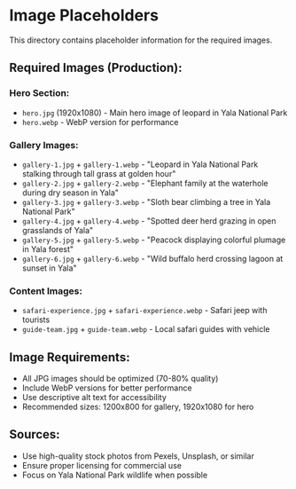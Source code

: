# Image Placeholders

This directory contains placeholder information for the required images. 

## Required Images (Production):

### Hero Section:
- `hero.jpg` (1920x1080) - Main hero image of leopard in Yala National Park
- `hero.webp` - WebP version for performance

### Gallery Images:
- `gallery-1.jpg` + `gallery-1.webp` - "Leopard in Yala National Park stalking through tall grass at golden hour"
- `gallery-2.jpg` + `gallery-2.webp` - "Elephant family at the waterhole during dry season in Yala"  
- `gallery-3.jpg` + `gallery-3.webp` - "Sloth bear climbing a tree in Yala National Park"
- `gallery-4.jpg` + `gallery-4.webp` - "Spotted deer herd grazing in open grasslands of Yala"
- `gallery-5.jpg` + `gallery-5.webp` - "Peacock displaying colorful plumage in Yala forest"
- `gallery-6.jpg` + `gallery-6.webp` - "Wild buffalo herd crossing lagoon at sunset in Yala"

### Content Images:
- `safari-experience.jpg` + `safari-experience.webp` - Safari jeep with tourists
- `guide-team.jpg` + `guide-team.webp` - Local safari guides with vehicle

## Image Requirements:
- All JPG images should be optimized (70-80% quality)
- Include WebP versions for better performance
- Use descriptive alt text for accessibility
- Recommended sizes: 1200x800 for gallery, 1920x1080 for hero

## Sources:
- Use high-quality stock photos from Pexels, Unsplash, or similar
- Ensure proper licensing for commercial use
- Focus on Yala National Park wildlife when possible